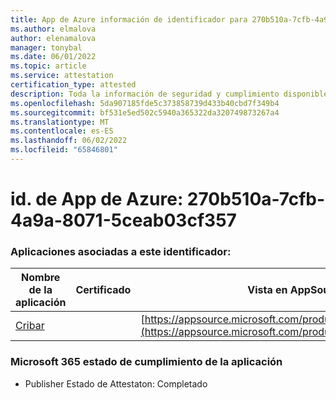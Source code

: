 ```yaml
---
title: App de Azure información de identificador para 270b510a-7cfb-4a9a-8071-5ceab03cf357
ms.author: elmalova
author: elenamalova
manager: tonybal
ms.date: 06/01/2022
ms.topic: article
ms.service: attestation
certification_type: attested
description: Toda la información de seguridad y cumplimiento disponible para 270b510a-7cfb-4a9a-8071-5ceab03cf357.
ms.openlocfilehash: 5da907185fde5c373858739d433b40cbd7f349b4
ms.sourcegitcommit: bf531e5ed502c5940a365322da320749873267a4
ms.translationtype: MT
ms.contentlocale: es-ES
ms.lasthandoff: 06/02/2022
ms.locfileid: "65846801"
---
```

# <a name="azure-app-id-270b510a-7cfb-4a9a-8071-5ceab03cf357"></a>id. de App de Azure: 270b510a-7cfb-4a9a-8071-5ceab03cf357


### <a name="apps-associated-with-this-id"></a>Aplicaciones asociadas a este identificador:
| **Nombre de la aplicación** | **Certificado** | **Vista en AppSource** |
|--------------|---------------|-----------------------|
| [Cribar](../forward/WA200002545.md) |  | [https://appsource.microsoft.com/product/office/WA200002545](https://appsource.microsoft.com/product/office/WA200002545) |

### <a name="microsoft-365-app-compliance-status"></a>Microsoft 365 estado de cumplimiento de la aplicación
- Publisher Estado de Attestaton: Completado

